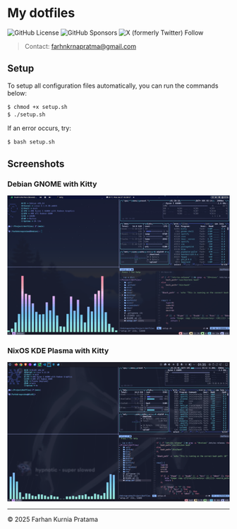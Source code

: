 # My dotfiles

![GitHub License](https://img.shields.io/github/license/farhnkrnapratma/dotfiles)
![GitHub Sponsors](https://img.shields.io/github/sponsors/farhnkrnapratma)
![X (formerly Twitter) Follow](https://img.shields.io/twitter/follow/farhnkrnapratma)

> Contact: farhnkrnapratma@gmail.com

## Setup

To setup all configuration files automatically, you can run the commands below:

```Bash
$ chmod +x setup.sh
$ ./setup.sh
```
If an error occurs, try:

```Bash
$ bash setup.sh
```

## Screenshots

### Debian GNOME with Kitty

![debian-gnome](./screenshot/debian-gnome.png)


### NixOS KDE Plasma with Kitty

![nixos-kde](./screenshot/nixos-kde.png)

---

&copy; 2025 Farhan Kurnia Pratama
